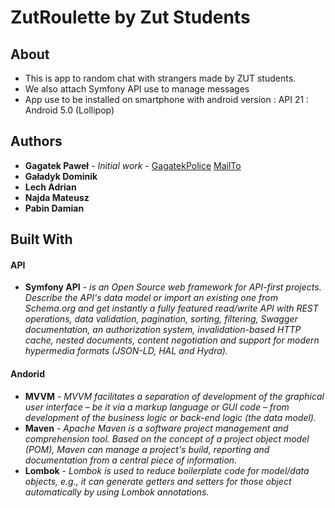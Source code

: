 # ZutRoulette by Zut Students
## About
* This is app to random chat with strangers made by ZUT students.
* We also attach Symfony API use to manage messages
* App use to be installed on smartphone with android version : API 21 : Android 5.0 (Lollipop)

## Authors
* **Gagatek Paweł** - *Initial work* - [GagatekPolice](https://github.com/GagatekPolice)  [MailTo](mailto:gagatek_police@wp.pl)
* **Gaładyk Dominik** 
* **Lech Adrian**
* **Najda Mateusz**
* **Pabin Damian**

## Built With
#### API
* **Symfony API** -  *is an Open Source web framework for API-first projects. Describe the API's data model or import an existing one from Schema.org and get instantly a fully featured read/write API with REST operations, data validation, pagination, sorting, filtering, Swagger documentation, an authorization system, invalidation-based HTTP cache, nested documents, content negotiation and support for modern hypermedia formats (JSON-LD, HAL and Hydra).*
#### Andorid
* **MVVM** - *MVVM facilitates a separation of development of the graphical user interface – be it via a markup language or GUI code – from development of the business logic or back-end logic (the data model).*
* **Maven** - *Apache Maven is a software project management and comprehension tool. Based on the concept of a project object model (POM), Maven can manage a project's build, reporting and documentation from a central piece of information.*
* **Lombok** - *Lombok is used to reduce boilerplate code for model/data objects, e.g., it can generate getters and setters for those object automatically by using Lombok annotations.*


